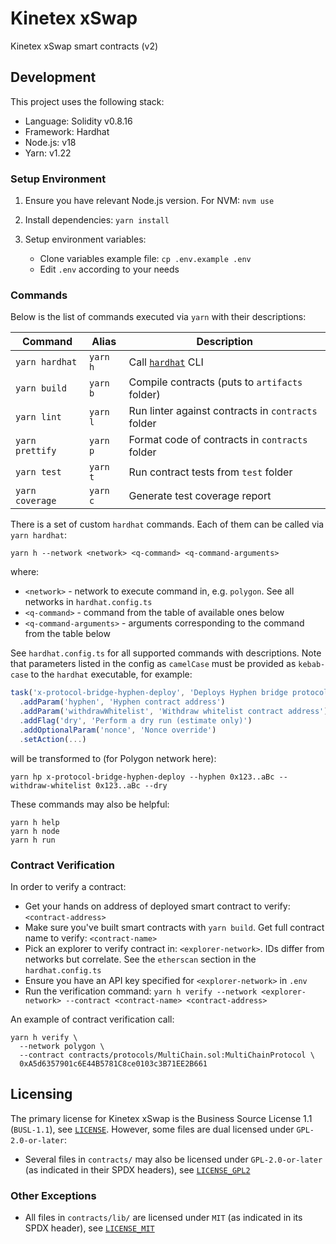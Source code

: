 # Kinetex xSwap

Kinetex xSwap smart contracts (v2)

## Development

This project uses the following stack:

- Language: Solidity v0.8.16
- Framework: Hardhat
- Node.js: v18
- Yarn: v1.22

### Setup Environment

1. Ensure you have relevant Node.js version. For NVM: `nvm use`

2. Install dependencies: `yarn install`

3. Setup environment variables:

    * Clone variables example file: `cp .env.example .env`
    * Edit `.env` according to your needs

### Commands

Below is the list of commands executed via `yarn` with their descriptions:

 Command                | Alias            | Description
------------------------|------------------|------------
 `yarn hardhat`         | `yarn h`         | Call [`hardhat`](https://hardhat.org/) CLI
 `yarn build`           | `yarn b`         | Compile contracts (puts to `artifacts` folder)
 `yarn lint`            | `yarn l`         | Run linter against contracts in `contracts` folder
 `yarn prettify`        | `yarn p`         | Format code of contracts in `contracts` folder
 `yarn test`            | `yarn t`         | Run contract tests from `test` folder
 `yarn coverage`        | `yarn c`         | Generate test coverage report

There is a set of custom `hardhat` commands. Each of them can be called via `yarn hardhat`:

```
yarn h --network <network> <q-command> <q-command-arguments>
```

where:

* `<network>` - network to execute command in, e.g. `polygon`. See all networks in `hardhat.config.ts`
* `<q-command>` - command from the table of available ones below
* `<q-command-arguments>` - arguments corresponding to the command from the table below

See `hardhat.config.ts` for all supported commands with descriptions. Note that parameters listed in
the config as `camelCase` must be provided as `kebab-case` to the `hardhat` executable, for example:

```ts
task('x-protocol-bridge-hyphen-deploy', 'Deploys Hyphen bridge protocol')
  .addParam('hyphen', 'Hyphen contract address')
  .addParam('withdrawWhitelist', 'Withdraw whitelist contract address')
  .addFlag('dry', 'Perform a dry run (estimate only)')
  .addOptionalParam('nonce', 'Nonce override')
  .setAction(...)
```

will be transformed to (for Polygon network here):

```
yarn hp x-protocol-bridge-hyphen-deploy --hyphen 0x123..aBc --withdraw-whitelist 0x123..aBc --dry
```

These commands may also be helpful:

```shell
yarn h help
yarn h node
yarn h run
```

### Contract Verification

In order to verify a contract:

* Get your hands on address of deployed smart contract to verify: `<contract-address>`
* Make sure you've built smart contracts with `yarn build`. Get full contract name to verify: `<contract-name>`
* Pick an explorer to verify contract in: `<explorer-network>`. IDs differ from networks but correlate.
  See the `etherscan` section in the `hardhat.config.ts`
* Ensure you have an API key specified for `<explorer-network>` in `.env`
* Run the verification command: `yarn h verify --network <explorer-network> --contract <contract-name> <contract-address>`

An example of contract verification call:

```
yarn h verify \
  --network polygon \
  --contract contracts/protocols/MultiChain.sol:MultiChainProtocol \
  0xA5d6357901c6E44B5781C8ce0103c3B71EE2B661
```

## Licensing

The primary license for Kinetex xSwap is the Business Source License 1.1 (`BUSL-1.1`), see [`LICENSE`](./LICENSE).
However, some files are dual licensed under `GPL-2.0-or-later`:

- Several files in `contracts/` may also be licensed under `GPL-2.0-or-later` (as indicated in their SPDX headers),
  see [`LICENSE_GPL2`](./LICENSE_GPL2)

### Other Exceptions

- All files in `contracts/lib/` are licensed under `MIT` (as indicated in its SPDX header),
  see [`LICENSE_MIT`](./LICENSE_MIT)
